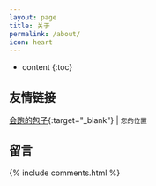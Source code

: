 ```yaml
---
layout: page
title: 关于
permalink: /about/
icon: heart
---
```


* content
{:toc}




## 友情链接
[会跑的包子](http://blog.xiawan.space/){:target="_blank"} \|  `您的位置`

## 留言

{% include comments.html %}
